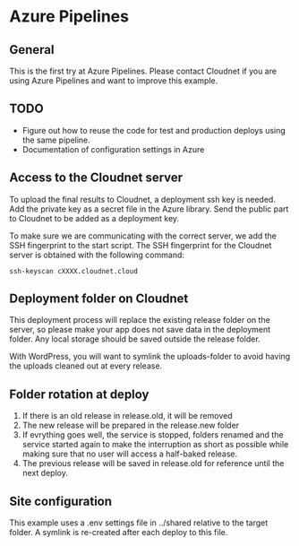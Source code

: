 # Azure Pipelines

## General
This is the first try at Azure Pipelines. Please contact Cloudnet if you are using Azure Pipelines and want to improve this example.

## TODO
- Figure out how to reuse the code for test and production deploys using the same pipeline.
- Documentation of configuration settings in Azure

## Access to the Cloudnet server
To upload the final results to Cloudnet, a deployment ssh key is needed. Add the private key as a secret file in the Azure library. Send the public part to Cloudnet to be added as a deployment key.

To make sure we are communicating with the correct server, we add the SSH fingerprint to the start script. The SSH fingerprint for the Cloudnet server is obtained with the following command:

    ssh-keyscan cXXXX.cloudnet.cloud

## Deployment folder on Cloudnet
This deployment process will replace the existing release folder on the server, so please make your app does not save data in the deployment folder. Any local storage should be saved outside the release folder.

With WordPress, you will want to symlink the uploads-folder to avoid having the uploads cleaned out at every release.

## Folder rotation at deploy
1. If there is an old release in release.old, it will be removed
2. The new release will be prepared in the release.new folder
3. If evrything goes well, the service is stopped, folders renamed and the service started again to make the interruption as short as possible while making sure that no user will access a half-baked release.
4. The previous release will be saved in release.old for reference until the next deploy.

## Site configuration
This example uses a .env settings file in ../shared relative to the target folder. A symlink is re-created after each deploy to this file.

